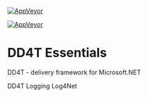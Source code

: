 [![AppVeyor](https://ci.appveyor.com/api/projects/status/github/dd4t/DD4T.Logging.Log4net?branch=master&svg=true&passingText=master)](https://ci.appveyor.com/project/DD4T/dd4t-logging-log4net)

[![AppVeyor](https://ci.appveyor.com/api/projects/status/github/dd4t/DD4T.Logging.Log4net?branch=develop&svg=true&passingText=develop)](https://ci.appveyor.com/project/DD4T/dd4t-logging-log4net)

# DD4T Essentials
DD4T - delivery framework for Microsoft.NET

DD4T Logging Log4Net
